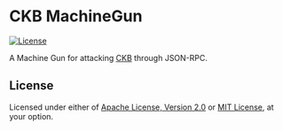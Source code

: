 # CKB MachineGun

[![License]](#license)

A Machine Gun for attacking [CKB] through JSON-RPC.

[License]: https://img.shields.io/badge/License-Apache--2.0%20OR%20MIT-blue.svg
[CKB]: https://github.com/nervosnetwork/ckb

## License

Licensed under either of [Apache License, Version 2.0] or [MIT License], at
your option.

[Apache License, Version 2.0]: LICENSE-APACHE
[MIT License]: LICENSE-MIT
